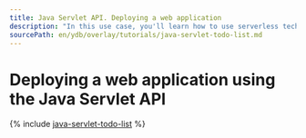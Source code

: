 ```yaml
---
title: Java Servlet API. Deploying a web application
description: "In this use case, you'll learn how to use serverless technologies and the Java Servlet API to create a simple web application for managing a task list."
sourcePath: en/ydb/overlay/tutorials/java-servlet-todo-list.md
---
```


# Deploying a web application using the Java Servlet API

{% include [java-servlet-todo-list](../../_includes/java-servlet-todo-list.md) %}

